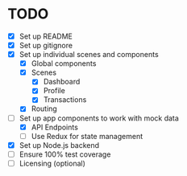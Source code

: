  # TODO
 
 * [x] Set up README
 * [x] Set up gitignore
 * [x] Set up individual scenes and components
     * [x] Global components
     * [x] Scenes
         * [x] Dashboard
         * [x] Profile
         * [x] Transactions
     * [x] Routing
 * [ ] Set up app components to work with mock data
     * [x] API Endpoints
     * [ ] Use Redux for state management
 * [x] Set up Node.js backend
 * [ ] Ensure 100% test coverage 
 * [ ] Licensing (optional)